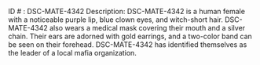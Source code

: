 ID # : DSC-MATE-4342
Description: DSC-MATE-4342 is a human female with a noticeable purple lip, blue clown eyes, and witch-short hair. DSC-MATE-4342 also wears a medical mask covering their mouth and a silver chain. Their ears are adorned with gold earrings, and a two-color band can be seen on their forehead. DSC-MATE-4342 has identified themselves as the leader of a local mafia organization.